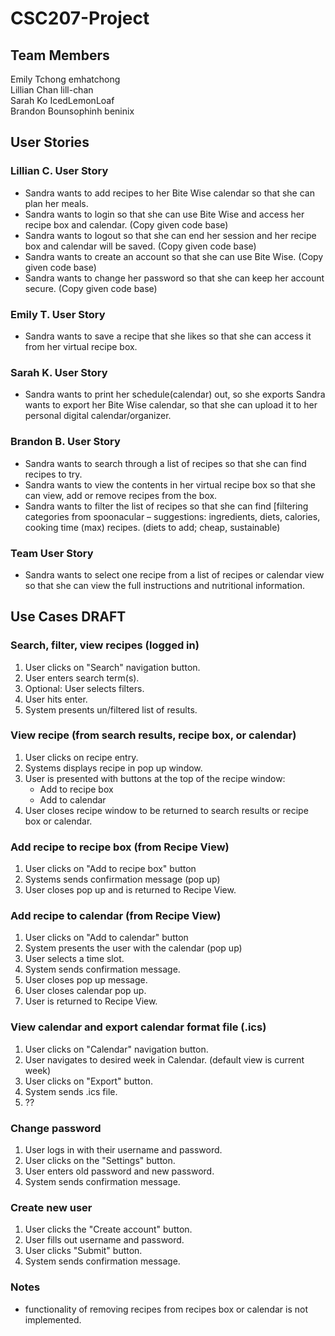 # CSC207-Project

## Team Members 
Emily Tchong emhatchong  
Lillian Chan  lill-chan  
Sarah Ko IcedLemonLoaf  
Brandon Bounsophinh beninix  

## User Stories
### Lillian C. User Story
* Sandra wants to add recipes to her Bite Wise calendar so that she can plan her meals.
* Sandra wants to login so that she can use Bite Wise and access her recipe box and calendar. (Copy given code base)
* Sandra wants to logout so that she can end her session and her recipe box and calendar will be saved. (Copy given code base)
* Sandra wants to create an account so that she can use Bite Wise. (Copy given code base)
* Sandra wants to change her password so that she can keep her account secure. (Copy given code base)  
### Emily T. User Story
* Sandra wants to save a recipe that she likes so that she can access it from her virtual recipe box.
### Sarah K. User Story
* Sandra wants to print her schedule(calendar) out, so she exports Sandra wants to export her Bite Wise calendar, so that she can upload it to her personal digital calendar/organizer.
### Brandon B. User Story
* Sandra wants to search through a list of recipes so that she can find recipes to try.
* Sandra wants to view the contents in her virtual recipe box so that she can view, add or remove recipes from the box.
* Sandra wants to filter the list of recipes so that she can find [filtering categories from spoonacular – suggestions: ingredients, diets, calories, cooking time (max) recipes. (diets to add; cheap, sustainable)  
### Team User Story
* Sandra wants to select one recipe from a list of recipes or calendar view so that she can view the full instructions and nutritional information.

## Use Cases DRAFT
### Search, filter, view recipes (logged in)
1. User clicks on "Search" navigation button.
2. User enters search term(s).
4. Optional: User selects filters.
5. User hits enter.
6. System presents un/filtered list of results.

### View recipe (from search results, recipe box, or calendar)
1. User clicks on recipe entry.
2. Systems displays recipe in pop up window.
3. User is presented with buttons at the top of the recipe window:
   * Add to recipe box
   * Add to calendar
4. User closes recipe window to be returned to search results or recipe box or calendar.

### Add recipe to recipe box (from Recipe View)
1. User clicks on "Add to recipe box" button
2. Systems sends confirmation message (pop up)
3. User closes pop up and is returned to Recipe View.
  
### Add recipe to calendar (from Recipe View)
1. User clicks on "Add to calendar" button
2. System presents the user with the calendar (pop up)
3. User selects a time slot.
5. System sends confirmation message.
6. User closes pop up message.
7. User closes calendar pop up.
8. User is returned to Recipe View.

### View calendar and export calendar format file (.ics)
1. User clicks on "Calendar" navigation button.
2. User navigates to desired week in Calendar. (default view is current week)
3. User clicks on "Export" button.
4. System sends .ics file.
5. ??

### Change password
1. User logs in with their username and password.
2. User clicks on the "Settings" button.
3. User enters old password and new password.
4. System sends confirmation message.
   
### Create new user
1. User clicks the "Create account" button.
2. User fills out username and password.
3. User clicks "Submit" button.
4. System sends confirmation message.

### Notes
* functionality of removing recipes from recipes box or calendar is not implemented.
